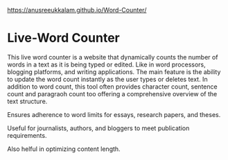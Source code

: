 https://anusreeukkalam.github.io/Word-Counter/
# Live-Word Counter

This live word counter is a website that dynamically counts the number of words in a text as it is being typed or edited. Like in word processors, blogging platforms, and writing applications.  The main feature is the ability to update the word count instantly as the user types or deletes text.  In addition to word count, this tool often provides character count, sentence count and paragraoh count too offering a comprehensive overview of the text structure.

Ensures adherence to word limits for essays, research papers, and theses.

Useful for journalists, authors, and bloggers to meet publication requirements.

Also helful in optimizing content length.


